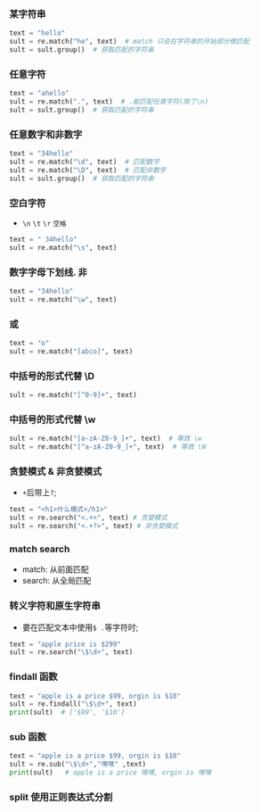 ### 某字符串
```py
text = "hello"
sult = re.match("he", text)  # match 只会在字符串的开始部分做匹配
sult = sult.group()  # 获取匹配的字符串
```

### 任意字符
```py
text = "ahello"
sult = re.match(".", text)  # .能匹配任意字符(除了\n)
sult = sult.group()  # 获取匹配的字符串
```

### 任意数字和非数字
```py
text = "34hello"
sult = re.match("\d", text)  # 匹配数字
sult = re.match("\D", text)  # 匹配非数字
sult = sult.group()  # 获取匹配的字符串
```

### 空白字符
* `\n` `\t` `\r` `空格`
```py
text = " 34hello"
sult = re.match("\s", text) 
```

### 数字字母下划线. 非
```py
text = "34hello"
sult = re.match("\w", text) 
```

### 或
```py
text = "o"
sult = re.match("[abco]", text) 
```

### 中括号的形式代替 \D
```py
sult = re.match("[^0-9]+", text)
```

### 中括号的形式代替 \w
```py
sult = re.match("[a-zA-Z0-9_]+", text)  # 等效 \w
sult = re.match("[^a-zA-Z0-9_]+", text)  # 等效 \W
```


### 贪婪模式 & 非贪婪模式
* `+`后带上`?`;
```py
text = "<h1>什么模式</h1>"
sult = re.search("<.+>", text) # 贪婪模式
sult = re.search("<.+?>", text) # 非贪婪模式
```


### match search
* match: 从前面匹配
* search: 从全局匹配



### 转义字符和原生字符串
* 要在匹配文本中使用`$ .`等字符时;
```py
text = "apple price is $299"
sult = re.search("\$\d+", text)
```


### findall 函数
```py
text = "apple is a price $99, orgin is $10"
sult = re.findall("\$\d+", text)
print(sult)  # ['$99', '$10']
```


### sub 函数
```py
text = "apple is a price $99, orgin is $10"
sult = re.sub("\$\d+","嘿嘿" ,text)
print(sult)   # apple is a price 嘿嘿, orgin is 嘿嘿
```

### split 使用正则表达式分割
